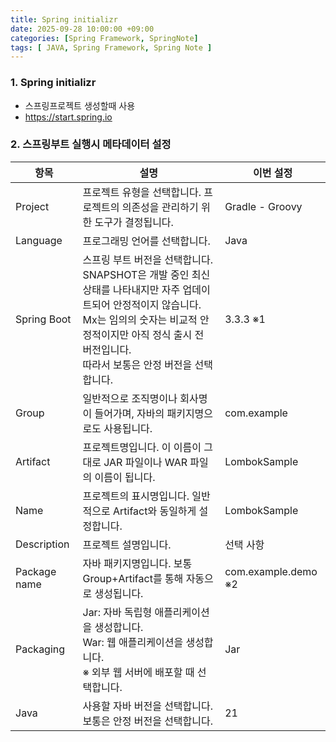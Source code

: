 ```yaml
---
title: Spring initializr
date: 2025-09-28 10:00:00 +09:00
categories: [Spring Framework, SpringNote]
tags: [ JAVA, Spring Framework, Spring Note ]
---
```


### 1. Spring initializr
 - 스프링프로젝트 생성할때 사용
 - https://start.spring.io

### 2. 스프링부트 실행시 메타데이터 설정

| 항목           | 설명                                                                                                                                       | 이번 설정               |
| ------------ |------------------------------------------------------------------------------------------------------------------------------------------| ------------------- |
| Project      | 프로젝트 유형을 선택합니다. 프로젝트의 의존성을 관리하기 위한 도구가 결정됩니다.                                                                                            | Gradle - Groovy     |
| Language     | 프로그래밍 언어를 선택합니다.                                                                                                                         | Java                |
| Spring Boot  | 스프링 부트 버전을 선택합니다. <br> SNAPSHOT은 개발 중인 최신 상태를 나타내지만 자주 업데이트되어 안정적이지 않습니다.<br> Mx는 임의의 숫자는 비교적 안정적이지만 아직 정식 출시 전 버전입니다.<br> 따라서 보통은 안정 버전을 선택합니다. | 3.3.3 ※1            |
| Group        | 일반적으로 조직명이나 회사명이 들어가며, 자바의 패키지명으로도 사용됩니다.                                                                                                | com.example         |
| Artifact     | 프로젝트명입니다. 이 이름이 그대로 JAR 파일이나 WAR 파일의 이름이 됩니다.                                                                                            | LombokSample        |
| Name         | 프로젝트의 표시명입니다. 일반적으로 Artifact와 동일하게 설정합니다.                                                                                                | LombokSample        |
| Description  | 프로젝트 설명입니다.                                                                                                                              | 선택 사항               |
| Package name | 자바 패키지명입니다. 보통 Group+Artifact를 통해 자동으로 생성됩니다.                                                                                            | com.example.demo ※2 |
| Packaging    | Jar: 자바 독립형 애플리케이션을 생성합니다.<br> War: 웹 애플리케이션을 생성합니다.<br> ※ 외부 웹 서버에 배포할 때 선택합니다.                                                         | Jar                 |
| Java         | 사용할 자바 버전을 선택합니다. 보통은 안정 버전을 선택합니다.                                                                                                      | 21                  |
